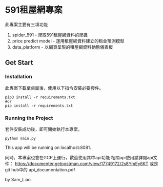 # 591租屋網專案

此專案主要有三項功能
1. spider_591 - 爬取591租屋網資料的爬蟲
2. price predict model - 運用租屋網資料建立的租金預測模型
3. data_platform - 以網頁呈現的租屋網資料動態儀表板


## Get Start
### Installation
此專案下載至桌面後，使用以下指令安裝必要套件。

    pip3 install -r requirements.txt
    #or
    pip install -r requirements.txt

### Running the Project
套件安裝成功後，即可開始執行本專案。
    
    python main.py
    
This app will be running on localhost:8081.


同時，本專案也會在GCP上運行，歡迎使用其中api功能
相關api使用請詳閱api文件：
https://documenter.getpostman.com/view/17749172/2s8YmEy6KT
或是git hub中的 api_documentation.pdf




by Sam_Liao
